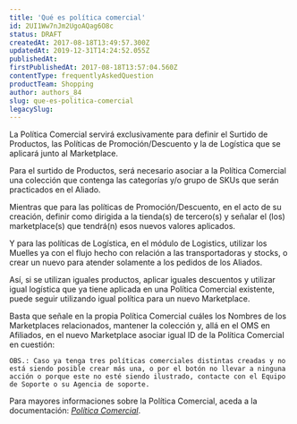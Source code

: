 ```yaml
---
title: 'Qué es política comercial'
id: 2UI1Ww7nJm2UgoAQag6O8c
status: DRAFT
createdAt: 2017-08-18T13:49:57.300Z
updatedAt: 2019-12-31T14:24:52.055Z
publishedAt: 
firstPublishedAt: 2017-08-18T13:57:04.560Z
contentType: frequentlyAskedQuestion
productTeam: Shopping
author: authors_84
slug: que-es-politica-comercial
legacySlug: 
---
```


La Política Comercial servirá exclusivamente para definir el Surtido de Productos, las Políticas de Promoción/Descuento y la de Logística que se aplicará junto al Marketplace.

Para el surtido de Productos, será necesario asociar a la Política Comercial una colección que contenga las categorías y/o grupo de SKUs que serán practicados en el Aliado.

Mientras que para las políticas de Promoción/Descuento, en el acto de su creación, definir como dirigida a la tienda(s) de tercero(s) y señalar el (los) marketplace(s) que tendrá(n) esos nuevos valores aplicados.

Y para las políticas de Logística, en el módulo de Logistics, utilizar los Muelles ya con el flujo hecho con relación a las transportadoras y stocks, o crear un nuevo para atender solamente a los pedidos de los Aliados.

Así, si se utilizan iguales productos, aplicar iguales descuentos y utilizar igual logística que ya tiene aplicada en una Política Comercial existente, puede seguir utilizando igual política para un nuevo Marketplace.

Basta que señale en la propia Política Comercial cuáles los Nombres de los Marketplaces relacionados, mantener la colección y, allá en el OMS en Afiliados, en el nuevo Marketplace asociar igual ID de la Política Comercial en cuestión:

`OBS.: Caso ya tenga tres políticas comerciales distintas creadas y no está siendo posible crear más una, o por el botón no llevar a ninguna acción o porque este no esté siendo ilustrado, contacte con el Equipo de Soporte o su Agencia de soporte.`

Para mayores informaciones sobre la Política Comercial, aceda a la documentación: _[Política Comercial](/hc/es-419/articles/218167927 "Política Comercial")_.
